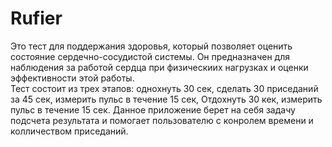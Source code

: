 # Rufier
Это тест для поддержания здоровья, который позволяет оценить состояние сердечно-сосудистой системы.
Он предназначен для наблюдения за работой сердца при физическиих нагрузках и оценки эффективности этой работы.  
Тест состоит из трех этапов: однохнуть 30 сек, сделать 30 приседаний за 45 сек, измерить пульс в течение 15 сек, Отдохнуть 30 кек, измерить пульс в течение 15 сек. Данное приложение берет на себя задачу подсчета результата и помогает пользователю с конролем времени и колличеством приседаний. 
